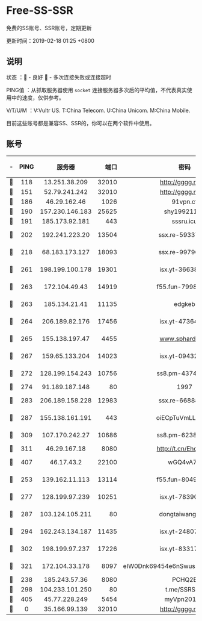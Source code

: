 # Free-SS-SSR

免费的SS账号、SSR账号，定期更新

更新时间：2019-02-18 01:25 +0800

## 说明

状态     ：🙂 - 良好 🙁 - 多次连接失败或连接超时

PING值   ：从抓取服务器使用 `socket` 连接服务器多次后的平均值，不代表真实使用中的速度，仅供参考。

V/T/U/M  ：V:Vultr US. T:China Telecom. U:China Unicom. M:China Mobile.

目前这些账号都是兼容SS、SSR的，你可以在两个软件中使用。

## 账号

|-|PING|服务器|端口|密码|加密方式|区域|V/T/U/M|
|:----:|:----:|:-----:|-----:|:----:|:----:|:----:|:----:|
|🙂|118|13.251.38.209|32010|http://gggg.rocks|chacha20|SG|9↑/9↑/8↑/9↑|
|🙂|151|52.79.241.242|32010|http://gggg.rocks|chacha20|KR|9↑/10↑/9↑/10↑|
|🙂|186|46.29.162.46|1026|91vpn.cf|rc4-md5|RU|9↑/10↑/10↑/10↑|
|🙂|190|157.230.146.183|25625|shy19921124|rc4-md5|US|10↑/10↑/10↑/10↑|
|🙂|191|185.173.92.181|443|sssru.icu|rc4-md5|RU|10↑/9↑/9↑/10↑|
|🙂|202|192.241.223.20|13504|ssx.re-59337891|aes-256-cfb|US|10↑/10↑/10↑/10↑|
|🙂|218|68.183.173.127|18093|ssx.re-99796955|aes-256-cfb|US|10↑/10↑/10↑/10↑|
|🙂|261|198.199.100.178|19301|isx.yt-36638945|aes-256-cfb|US|8↑/9↑/8↑/9↑|
|🙂|263|172.104.49.43|14919|f55.fun-79987734|aes-256-cfb|SG|10↑/10↑/10↑/10↑|
|🙂|263|185.134.21.41|11135|edgkeb|aes-256-cfb|GB|10↑/10↑/10↑/10↑|
|🙂|264|206.189.82.176|17456|isx.yt-47364283|aes-256-cfb|SG|8↑/9↑/8↑/9↑|
|🙂|265|155.138.197.47|4455|www.sphard.com|aes-256-cfb|US|8↑/10↑/9↑/10↑|
|🙂|267|159.65.133.204|14023|isx.yt-09432950|aes-256-cfb|SG|8↑/9↑/8↑/9↑|
|🙂|272|128.199.154.243|10756|ss8.pm-43747025|aes-256-cfb|SG|10↑/10↑/10↑/10↑|
|🙂|274|91.189.187.148|80|1997|chacha20|US|9↑/9↑/9↑/9↑|
|🙂|283|206.189.158.228|12983|ssx.re-66888267|aes-256-cfb|SG|10↑/10↑/10↑/10↑|
|🙂|287|155.138.161.191|443|oiECpTuVmLLxk4Ts|aes-256-cfb|US|9↑/10↑/10↑/10↑|
|🙂|309|107.170.242.27|10686|ss8.pm-62386550|aes-256-cfb|US|10↑/10↑/10↑/10↑|
|🙂|311|46.29.167.18|8080|http://t.cn/EhdmTxe|rc4-md5|RU|10↑/10↑/10↑/10↑|
|🙂|407|46.17.43.2|22100|wGQ4vA7D|aes-256-gcm|RU|6↑/10↑/10↑/10↑|
|🙂|253|139.162.11.113|13114|f55.fun-80490883|aes-256-cfb|SG|10↑/10↑/10↑/10↑|
|🙂|277|128.199.97.239|10251|isx.yt-78390811|aes-256-cfb|SG|8↑/9↑/8↑/9↑|
|🙂|287|103.124.105.211|80|dongtaiwang.com|aes-256-cfb|US|3↑/2↑/1↑/2↑|
|🙂|294|162.243.134.187|11435|isx.yt-24807418|aes-256-cfb|US|8↑/9↑/8↑/9↑|
|🙂|302|198.199.97.237|17226|isx.yt-83317505|aes-256-cfb|US|8↑/9↑/8↑/9↑|
|🙂|321|172.104.33.178|8097|eIW0Dnk69454e6nSwuspv9DmS201tQ0D|aes-256-cfb|SG|10↑/10↑/10↑/10↑|
|🙂|238|185.243.57.36|8080|PCHQ2E|rc4-md5|US|9↓/10↑/10↑/9↓|
|🙂|298|104.233.101.250|80|t.me/SSRSUB|rc4-md5|CA|10↑/10↑/10↑/10↑|
|🙂|405|45.77.228.249|5454|myVpn2019[]|rc4-md5|GB|10↑/10↑/10↑/10↑|
|🙁|0|35.166.99.139|32010|http://gggg.rocks|chacha20|US|9↓/9↓/10↑/9↓|
